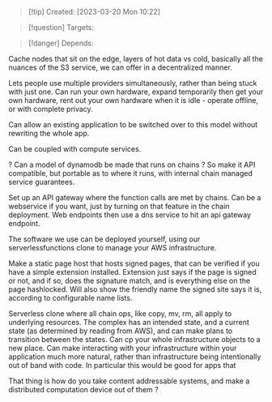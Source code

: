 
>[!tip] Created: [2023-03-20 Mon 10:22]

>[!question] Targets: 

>[!danger] Depends: 

Cache nodes that sit on the edge, layers of hot data vs cold, basically all the nuances of the S3 service, we can offer in a decentralized manner.

Lets people use multiple providers simultaneously, rather than being stuck with just one.  Can run your own hardware, expand temporarily then get your own hardware, rent out your own hardware when it is idle - operate offline, or with complete privacy.

Can allow an existing application to be switched over to this model without rewriting the whole app.

Can be coupled with compute services.

? Can a model of dynamodb be made that runs on chains ?  So make it API compatible, but portable as to where it runs, with internal chain managed service guarantees.

Set up an API gateway where the function calls are met by chains.  Can be a webservice if you want, just by turning on that feature in the chain deployment.  Web endpoints then use a dns service to hit an api gateway endpoint.

The software we use can be deployed yourself, using our serverlessfunctions clone to manage your AWS infrastructure.

Make a static page host that hosts signed pages, that can be verified if you have a simple extension installed.  Extension just says if the page is signed or not, and if so, does the signature match, and is everything else on the page hashlocked.  Will also show the friendly name the signed site says it is, according to configurable name lists.

Serverless clone where all chain ops, like copy, mv, rm, all apply to underlying resources.
The complex has an intended state, and a current state (as determined by reading from AWS), and can make plans to transition between the states.  Can cp your whole infrastructure objects to a new place.  Can make interacting with your infrastructure within your application much more natural, rather than infrastructure being intentionally out of band with code.  In particular this would be good for apps that 


That thing is how do you take content addressable systems, and make a distributed computation device out of them ?
